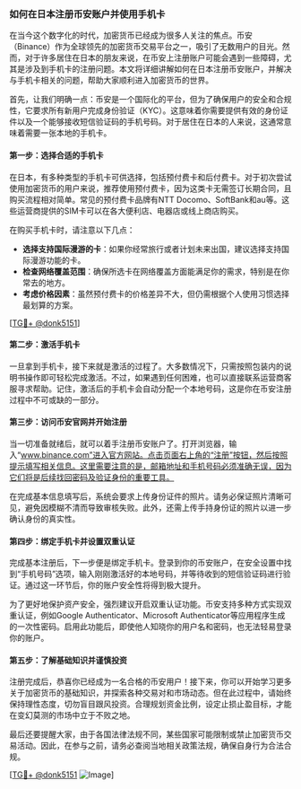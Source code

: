 ### 如何在日本注册币安账户并使用手机卡

在当今这个数字化的时代，加密货币已经成为很多人关注的焦点。币安（Binance）作为全球领先的加密货币交易平台之一，吸引了无数用户的目光。然而，对于许多居住在日本的朋友来说，在币安上注册账户可能会遇到一些障碍，尤其是涉及到手机卡的注册问题。本文将详细讲解如何在日本注册币安账户，并解决与手机卡相关的问题，帮助大家顺利进入加密货币的世界。

首先，让我们明确一点：币安是一个国际化的平台，但为了确保用户的安全和合规性，它要求所有新用户完成身份验证（KYC）。这意味着你需要提供有效的身份证件以及一个能够接收短信验证码的手机号码。对于居住在日本的人来说，这通常意味着需要一张本地的手机卡。

#### **第一步：选择合适的手机卡**

在日本，有多种类型的手机卡可供选择，包括预付费卡和后付费卡。对于初次尝试使用加密货币的用户来说，推荐使用预付费卡，因为这类卡无需签订长期合同，且购买流程相对简单。常见的预付费卡品牌有NTT Docomo、SoftBank和au等。这些运营商提供的SIM卡可以在各大便利店、电器店或线上商店购买。

在购买手机卡时，请注意以下几点：

- **选择支持国际漫游的卡**：如果你经常旅行或者计划未来出国，建议选择支持国际漫游功能的卡。
- **检查网络覆盖范围**：确保所选卡在网络覆盖方面能满足你的需求，特别是在你常去的地方。
- **考虑价格因素**：虽然预付费卡的价格差异不大，但仍需根据个人使用习惯选择最划算的方案。

[[TG💪+ @donk5151](https://t.me/s/donk5151)]

#### **第二步：激活手机卡**

一旦拿到手机卡，接下来就是激活的过程了。大多数情况下，只需按照包装内的说明书操作即可轻松完成激活。不过，如果遇到任何困难，也可以直接联系运营商客服寻求帮助。记住，激活后的手机卡会自动分配一个本地号码，这是你在币安注册过程中不可或缺的一部分。

#### **第三步：访问币安官网并开始注册**

当一切准备就绪后，就可以着手注册币安账户了。打开浏览器，输入“www.binance.com”进入官方网站。点击页面右上角的“注册”按钮，然后按照提示填写相关信息。这里需要注意的是，邮箱地址和手机号码必须准确无误，因为它们将是后续找回密码及验证身份的重要工具。

在完成基本信息填写后，系统会要求上传身份证件的照片。请务必保证照片清晰可见，避免因模糊不清而导致审核失败。此外，还需上传手持身份证的照片以进一步确认身份的真实性。

#### **第四步：绑定手机卡并设置双重认证**

完成基本注册后，下一步便是绑定手机卡。登录到你的币安账户，在安全设置中找到“手机号码”选项，输入刚刚激活好的本地号码，并等待收到的短信验证码进行验证。通过这一环节后，你的账户安全性将得到极大提升。

为了更好地保护资产安全，强烈建议开启双重认证功能。币安支持多种方式实现双重认证，例如Google Authenticator、Microsoft Authenticator等应用程序生成的一次性密码。启用此功能后，即使他人知晓你的用户名和密码，也无法轻易登录你的账户。

#### **第五步：了解基础知识并谨慎投资**

注册完成后，恭喜你已经成为一名合格的币安用户！接下来，你可以开始学习更多关于加密货币的基础知识，并探索各种交易对和市场动态。但在此过程中，请始终保持理性态度，切勿盲目跟风投资。合理规划资金比例，设定止损止盈目标，才能在变幻莫测的市场中立于不败之地。

最后还要提醒大家，由于各国法律法规不同，某些国家可能限制或禁止加密货币交易活动。因此，在参与之前，请务必查阅当地相关政策法规，确保自身行为合法合规。

[[TG💪+ @donk5151](https://t.me/s/donk5151) ![Image](https://i.postimg.cc/rwNCRYN7/Snipaste-2025-04-30-17-27-05.png)]